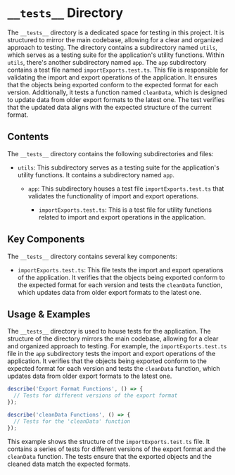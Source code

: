 
# `__tests__` Directory

The `__tests__` directory is a dedicated space for testing in this project. It is structured to mirror the main codebase, allowing for a clear and organized approach to testing. The directory contains a subdirectory named `utils`, which serves as a testing suite for the application's utility functions. Within `utils`, there's another subdirectory named `app`. The `app` subdirectory contains a test file named `importExports.test.ts`. This file is responsible for validating the import and export operations of the application. It ensures that the objects being exported conform to the expected format for each version. Additionally, it tests a function named `cleanData`, which is designed to update data from older export formats to the latest one. The test verifies that the updated data aligns with the expected structure of the current format.

## Contents

The `__tests__` directory contains the following subdirectories and files:

- `utils`: This subdirectory serves as a testing suite for the application's utility functions. It contains a subdirectory named `app`.
  
  - `app`: This subdirectory houses a test file `importExports.test.ts` that validates the functionality of import and export operations.
    
    - `importExports.test.ts`: This is a test file for utility functions related to import and export operations in the application.

## Key Components

The `__tests__` directory contains several key components:

- `importExports.test.ts`: This file tests the import and export operations of the application. It verifies that the objects being exported conform to the expected format for each version and tests the `cleanData` function, which updates data from older export formats to the latest one.

## Usage & Examples

The `__tests__` directory is used to house tests for the application. The structure of the directory mirrors the main codebase, allowing for a clear and organized approach to testing. For example, the `importExports.test.ts` file in the `app` subdirectory tests the import and export operations of the application. It verifies that the objects being exported conform to the expected format for each version and tests the `cleanData` function, which updates data from older export formats to the latest one.

```typescript
describe('Export Format Functions', () => {
  // Tests for different versions of the export format
});

describe('cleanData Functions', () => {
  // Tests for the 'cleanData' function
});
```

This example shows the structure of the `importExports.test.ts` file. It contains a series of tests for different versions of the export format and the `cleanData` function. The tests ensure that the exported objects and the cleaned data match the expected formats.
